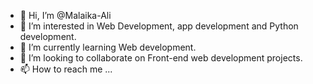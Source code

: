 - 👋 Hi, I’m @Malaika-Ali
- 👀 I’m interested in Web Development, app development and Python development.
- 🌱 I’m currently learning Web development.
- 💞️ I’m looking to collaborate on Front-end web development projects.
- 📫 How to reach me ...

<!---
Malaika-Ali/Malaika-Ali is a ✨ special ✨ repository because its `README.md` (this file) appears on your GitHub profile.
You can click the Preview link to take a look at your changes.
--->


